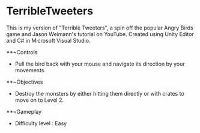 # TerribleTweeters
This is my version of "Terrible Tweeters", a spin off the popular Angry Birds game and Jason Weimann's tutorial on YouTube. Created using Unity Editor and C# in Microsoft Visual Studio.

**~Controls 
- Pull the bird back with your mouse and navigate its direction by your movements.


**~Objectives
- Destroy the monsters by either hitting them directly or with crates to move on to Level 2.


**~Gameplay 
- Difficulty level : Easy
